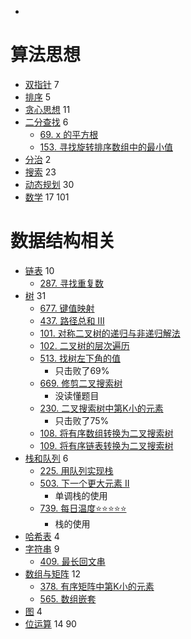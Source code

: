 

- []()



# 算法思想

- [双指针](Leetcode%20题解%20-%20双指针.md) 7
- [排序](Leetcode%20题解%20-%20排序.md) 5
- [贪心思想](Leetcode%20题解%20-%20贪心思想.md) 11
- [二分查找](Leetcode%20题解%20-%20二分查找.md) 6
    - [69. x 的平方根](https://leetcode-cn.com/problems/sqrtx/submissions/)
    - [153. 寻找旋转排序数组中的最小值](https://leetcode-cn.com/problems/find-minimum-in-rotated-sorted-array/)
- [分治](Leetcode%20题解%20-%20分治.md) 2
- [搜索](Leetcode%20题解%20-%20搜索.md) 23
- [动态规划](Leetcode%20题解%20-%20动态规划.md) 30
- [数学](Leetcode%20题解%20-%20数学.md) 17
101
# 数据结构相关

- [链表](Leetcode%20题解%20-%20链表.md) 10 
    - [287. 寻找重复数](https://leetcode-cn.com/problems/find-the-duplicate-number/)
- [树](Leetcode%20题解%20-%20树.md) 31
    - [677. 键值映射](https://leetcode-cn.com/problems/map-sum-pairs/description/)
    - [437. 路径总和 III](https://leetcode-cn.com/problems/path-sum-iii/description/)
    - [101. 对称二叉树的递归与非递归解法](https://leetcode-cn.com/problems/symmetric-tree/description/)
    - [102. 二叉树的层次遍历](https://leetcode-cn.com/problems/binary-tree-level-order-traversal/submissions/)
    - [513. 找树左下角的值](https://leetcode-cn.com/problems/find-bottom-left-tree-value/description/)
        - 只击败了69%
    - [669. 修剪二叉搜索树](https://leetcode-cn.com/problems/trim-a-binary-search-tree/)
        - 没读懂题目
    - [230. 二叉搜索树中第K小的元素](https://leetcode-cn.com/problems/kth-smallest-element-in-a-bst/)
        - 只击败了75%
    - [108. 将有序数组转换为二叉搜索树](https://leetcode-cn.com/problems/convert-sorted-array-to-binary-search-tree/)
    - [109. 将有序链表转换为二叉搜索树](https://leetcode-cn.com/problems/convert-sorted-list-to-binary-search-tree/description/)
- [栈和队列](Leetcode%20题解%20-%20栈和队列.md) 6
    - [225. 用队列实现栈](https://leetcode-cn.com/problems/implement-stack-using-queues/)
    - [503. 下一个更大元素 II](https://leetcode-cn.com/problems/next-greater-element-ii/description/)
        - 单调栈的使用
    - [739. 每日温度⭐⭐⭐⭐⭐️](https://leetcode-cn.com/problems/daily-temperatures/)
        - 栈的使用
- [哈希表](Leetcode%20题解%20-%20哈希表.md) 4
- [字符串](Leetcode%20题解%20-%20字符串.md) 9
    - [409. 最长回文串](https://leetcode-cn.com/problems/longest-palindrome/) 
- [数组与矩阵](Leetcode%20题解%20-%20数组与矩阵.md) 12
    - [378. 有序矩阵中第K小的元素](https://leetcode-cn.com/problems/kth-smallest-element-in-a-sorted-matrix/) 
    - [565. 数组嵌套](https://leetcode-cn.com/problems/array-nesting/submissions/) 
- [图](Leetcode%20题解%20-%20图.md) 4
- [位运算](Leetcode%20题解%20-%20位运算.md) 14
90